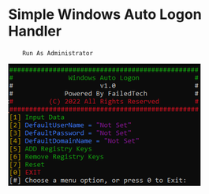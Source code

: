 # Simple Windows Auto Logon Handler
        Run As Administrator    
![alt text](https://github.com/FailedTech/Batch-Scripts/blob/main/Windows%20Auto%20Logon/Menu.png?raw=true)
